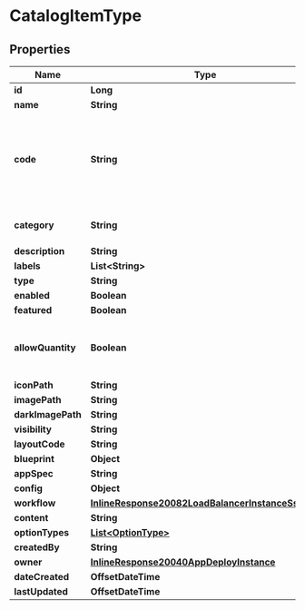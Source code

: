 

# CatalogItemType

## Properties

Name | Type | Description | Notes
------------ | ------------- | ------------- | -------------
**id** | **Long** |  |  [optional]
**name** | **String** |  |  [optional]
**code** | **String** | Useful shortcode for provisioning naming schemes and export reference. |  [optional]
**category** | **String** | Catalog Item Type category |  [optional]
**description** | **String** |  |  [optional]
**labels** | **List&lt;String&gt;** |  |  [optional]
**type** | **String** |  |  [optional]
**enabled** | **Boolean** |  |  [optional]
**featured** | **Boolean** |  |  [optional]
**allowQuantity** | **Boolean** | Can users order more than one of this item at a time. |  [optional]
**iconPath** | **String** |  |  [optional]
**imagePath** | **String** |  |  [optional]
**darkImagePath** | **String** |  |  [optional]
**visibility** | **String** |  |  [optional]
**layoutCode** | **String** |  |  [optional]
**blueprint** | **Object** |  |  [optional]
**appSpec** | **String** |  |  [optional]
**config** | **Object** |  |  [optional]
**workflow** | [**InlineResponse20082LoadBalancerInstanceSslCert**](InlineResponse20082LoadBalancerInstanceSslCert.md) |  |  [optional]
**content** | **String** |  |  [optional]
**optionTypes** | [**List&lt;OptionType&gt;**](OptionType.md) |  |  [optional]
**createdBy** | **String** |  |  [optional]
**owner** | [**InlineResponse20040AppDeployInstance**](InlineResponse20040AppDeployInstance.md) |  |  [optional]
**dateCreated** | **OffsetDateTime** |  |  [optional]
**lastUpdated** | **OffsetDateTime** |  |  [optional]



